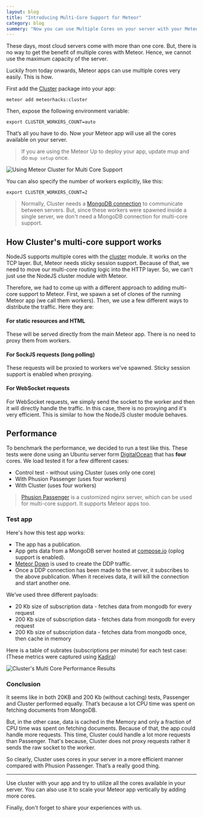 ```yaml
---
layout: blog
title: "Introducing Multi-Core Support for Meteor"
category: blog
summery: "Now you can use Multiple Cores on your server with your Meteor app. You only need to add a package."
---
```


These days, most cloud servers come with more than one core. But, there is no way to get the benefit of multiple cores with Meteor. Hence, we cannot use the maximum capacity of the server. 

Luckily from today onwards, Meteor apps can use multiple cores very easily. This is how.

First add the [Cluster](https://github.com/meteorhacks/cluster) package into your app:

~~~shell
meteor add meteorhacks:cluster
~~~

Then, expose the following environment variable:

~~~shell
export CLUSTER_WORKERS_COUNT=auto
~~~


That’s all you have to do. Now your Meteor app will use all the cores available on your server.

> If you are using the Meteor Up to deploy your app, update mup and do `mup setup` once.

![Using Meteor Cluster for Multi Core Support](https://cldup.com/cezEImOavr.png)

You can also specify the number of workers explicitly, like this:

~~~shell
export CLUSTER_WORKERS_COUNT=2
~~~

> Normally, Cluster needs a [MongoDB connection](https://github.com/meteorhacks/cluster#getting-started) to communicate between servers. But, since these workers were spawned inside a single server, we don't need a MongoDB connection for multi-core support.

## How Cluster's multi-core support works 

NodeJS supports multiple cores with the [cluster](http://nodejs.org/api/cluster.html) module. It works on the TCP layer. But, Meteor needs sticky session support. Because of that, we need to move our multi-core routing logic into the HTTP layer. So, we can't just use the NodeJS cluster module with Meteor.

Therefore, we had to come up with a different approach to adding multi-core support to Meteor. First, we spawn a set of clones of the running Meteor app (we call them workers). Then, we use a few different ways to distribute the traffic. Here they are:

#### For static resources and HTML
These will be served directly from the main Meteor app. There is no need to proxy them from workers.

#### For SockJS requests (long polling)
These requests will be proxied to workers we've spawned. Sticky session support is enabled when proxying.

#### For WebSocket requests 
For WebSocket requests, we simply send the socket to the worker and then it will directly handle the traffic. In this case, there is no proxying and it's very efficient. This is similar to how the NodeJS cluster module behaves.

## Performance

To benchmark the performance, we decided to run a test like this. These tests were done using an Ubuntu server form [DigitalOcean](https://www.digitalocean.com/pricing/) that has **four** cores. We load tested it for a few different cases:

* Control test - without using Cluster (uses only one core)
* With Phusion Passenger (uses four workers)
* With Cluster (uses four workers)

> [Phusion Passenger](https://www.phusionpassenger.com/) is a customized nginx server, which can be used for multi-core support. It supports Meteor apps too.

### Test app

Here's how this test app works:

* The app has a publication.
* App gets data from a MongoDB server hosted at [compose.io](https://www.compose.io/) (oplog support is enabled).
* [Meteor Down](https://github.com/meteorhacks/meteor-down) is used to create the DDP traffic. 
* Once a DDP connection has been made to the server, it subscribes to the above publication.  When it receives data, it will kill the connection and start another one. 

We’ve used three different payloads:

* 20 Kb size of subscription data - fetches data from mongodb for every request
* 200 Kb size of subscription data - fetches data from mongodb for every request
* 200 Kb size of subscription data - fetches data from mongodb once, then cache in memory

Here is a table of subrates (subscriptions per minute) for each test case: 
(These metrics were captured using [Kadira](https://kadira.io/))

![Cluster's Multi Core Performance Results](https://cldup.com/xe51fHH-5c.png)

### Conclusion
It seems like in both 20KB and 200 Kb (without caching) tests, Passenger and Cluster performed equally. That’s because a lot CPU time was spent on fetching documents from MongoDB.

But, in the other case, data is cached in the Memory and only a fraction of CPU time was spent on fetching documents. Because of that, the app could handle more requests. This time, Cluster could handle a lot more requests than Passenger. That's because, Cluster does not proxy requests rather it sends the raw socket to the worker.

So clearly, Cluster uses cores in your server in a more efficient manner compared with Phusion Passenger. That’s a really good thing. 

---

Use cluster with your app and try to utilize all the cores available in your server. You can also use it to scale your Meteor app vertically by adding more cores.

Finally, don't forget to share your experiences with us.





